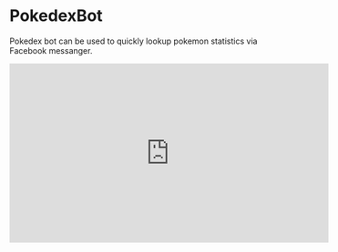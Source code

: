 # PokedexBot
Pokedex bot can be used to quickly lookup pokemon statistics via Facebook messanger.

<center><iframe width="560" height="315" src="https://www.youtube.com/embed/H95l1pu8CkY" frameborder="0" allowfullscreen></iframe></center>
